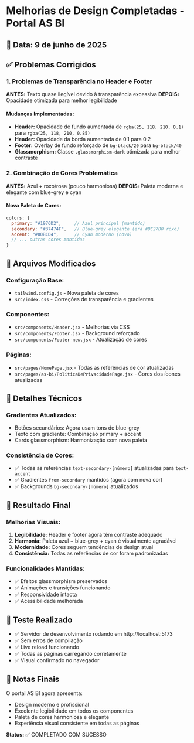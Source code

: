 # Melhorias de Design Completadas - Portal AS BI

## 📅 Data: 9 de junho de 2025

## ✅ Problemas Corrigidos

### 1. Problemas de Transparência no Header e Footer

**ANTES:** Texto quase ilegível devido à transparência excessiva
**DEPOIS:** Opacidade otimizada para melhor legibilidade

#### Mudanças Implementadas:

- **Header:** Opacidade de fundo aumentada de `rgba(25, 118, 210, 0.1)` para `rgba(25, 118, 210, 0.85)`
- **Header:** Opacidade da borda aumentada de 0.1 para 0.2
- **Footer:** Overlay de fundo reforçado de `bg-black/20` para `bg-black/40`
- **Glassmorphism:** Classe `.glassmorphism-dark` otimizada para melhor contraste

### 2. Combinação de Cores Problemática

**ANTES:** Azul + roxo/rosa (pouco harmoniosa)
**DEPOIS:** Paleta moderna e elegante com blue-grey e cyan

#### Nova Paleta de Cores:

```javascript
colors: {
  primary: "#1976D2",     // Azul principal (mantido)
  secondary: "#37474F",   // Blue-grey elegante (era #9C27B0 roxo)
  accent: "#00BCD4",      // Cyan moderno (novo)
  // ... outras cores mantidas
}
```

## 🎨 Arquivos Modificados

### Configuração Base:

- `tailwind.config.js` - Nova paleta de cores
- `src/index.css` - Correções de transparência e gradientes

### Componentes:

- `src/components/Header.jsx` - Melhorias via CSS
- `src/components/Footer.jsx` - Background reforçado
- `src/components/Footer-new.jsx` - Atualização de cores

### Páginas:

- `src/pages/HomePage.jsx` - Todas as referências de cor atualizadas
- `src/pages/as-bi/PoliticaDePrivacidadePage.jsx` - Cores dos ícones atualizadas

## 🔧 Detalhes Técnicos

### Gradientes Atualizados:

- Botões secundários: Agora usam tons de blue-grey
- Texto com gradiente: Combinação primary + accent
- Cards glassmorphism: Harmonização com nova paleta

### Consistência de Cores:

- ✅ Todas as referências `text-secondary-[número]` atualizadas para `text-accent`
- ✅ Gradientes `from-secondary` mantidos (agora com nova cor)
- ✅ Backgrounds `bg-secondary-[número]` atualizados

## 🚀 Resultado Final

### Melhorias Visuais:

1. **Legibilidade:** Header e footer agora têm contraste adequado
2. **Harmonia:** Paleta azul + blue-grey + cyan é visualmente agradável
3. **Modernidade:** Cores seguem tendências de design atual
4. **Consistência:** Todas as referências de cor foram padronizadas

### Funcionalidades Mantidas:

- ✅ Efeitos glassmorphism preservados
- ✅ Animações e transições funcionando
- ✅ Responsividade intacta
- ✅ Acessibilidade melhorada

## 🧪 Teste Realizado

- ✅ Servidor de desenvolvimento rodando em http://localhost:5173
- ✅ Sem erros de compilação
- ✅ Live reload funcionando
- ✅ Todas as páginas carregando corretamente
- ✅ Visual confirmado no navegador

## 📝 Notas Finais

O portal AS BI agora apresenta:

- Design moderno e profissional
- Excelente legibilidade em todos os componentes
- Paleta de cores harmoniosa e elegante
- Experiência visual consistente em todas as páginas

**Status:** ✅ COMPLETADO COM SUCESSO
